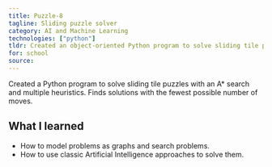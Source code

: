 ```yaml
---
title: Puzzle-8
tagline: Sliding puzzle solver
category: AI and Machine Learning
technologies: ["python"]
tldr: Created an object-oriented Python program to solve sliding tile puzzles with an A* search and multiple heuristics.
for: school
source:
---
```

Created a Python program to solve sliding tile puzzles with an A* search and multiple heuristics. Finds solutions with the fewest possible number of moves.

## What I learned
- How to model problems as graphs and search problems.
- How to use classic Artificial Intelligence approaches to solve them.
